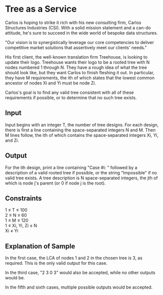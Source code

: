 # Tree as a Service
Carlos is hoping to strike it rich with his new consulting firm, Carlos Structures Industries (CSI). With a solid mission statement and a can-do attitude, he's sure to succeed in the wide world of bespoke data structures.  
  
"Our vision is to synergistically leverage our core competencies to deliver competitive market solutions that assertively meet our clients' needs."  
  
His first client, the well-known translation firm Treehouse, is looking to update their logo. Treehouse wants their logo to be a rooted tree with N nodes numbered 1 through N. They have a rough idea of what the tree should look like, but they want Carlos to finish fleshing it out. In particular, they have M requirements, the ith of which states that the lowest common ancestor of nodes Xi and Yi must be node Zi.  
  
Carlos's goal is to find any valid tree consistent with all of these requirements if possible, or to determine that no such tree exists.  
  
## Input
Input begins with an integer T, the number of tree designs. For each design, there is first a line containing the space-separated integers N and M. Then M lines follow, the ith of which contains the space-separated integers Xi, Yi, and Zi.  

## Output
For the ith design, print a line containing "Case #i: " followed by a description of a valid rooted tree if possible, or the string "Impossible" if no valid tree exists. A tree description is N space-separated integers, the jth of which is node j's parent (or 0 if node j is the root).  

## Constraints
1 ≤ T ≤ 100   
2 ≤ N ≤ 60   
1 ≤ M ≤ 120   
1 ≤ Xi, Yi, Zi ≤ N   
Xi ≠ Yi  

## Explanation of Sample
In the first case, the LCA of nodes 1 and 2 in the chosen tree is 3, as required. This is the only valid output for this case.  

In the third case, "2 3 0 3" would also be accepted, while no other outputs would be.  

In the fifth and sixth cases, multiple possible outputs would be accepted.  
